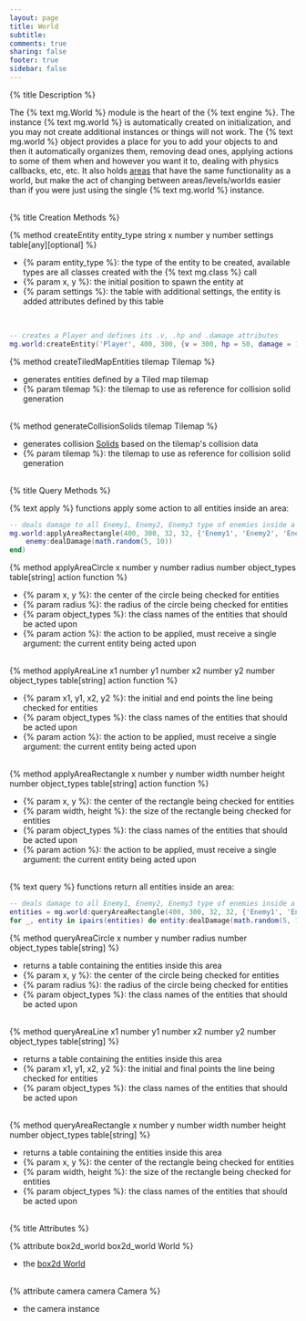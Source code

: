 ```yaml
---
layout: page
title: World 
subtitle:
comments: true
sharing: false
footer: true
sidebar: false 
---
```


{% title Description %}

The {% text mg.World %} module is the heart of the {% text engine %}. The instance {% text mg.world %} is 
automatically created on initialization, and you may not create additional instances or things will not work. 
The {% text mg.world %} object provides a place for you to add your objects to and then it automatically organizes them, 
removing dead ones, applying actions to some of them when and however you want it to, dealing with physics callbacks, etc, etc. 
It also holds [areas](/documentation/area) that have the same functionality as a world, but make the act of changing between 
areas/levels/worlds easier than if you were just using the single {% text mg.world %} instance.
<br><br>

{% title Creation Methods %}

{% method createEntity entity_type string x number y number settings table[any][optional] %}

*   {% param entity_type %}: the type of the entity to be created, available types are all classes created with the {% text mg.class %} call 
*   {% param x, y %}: the initial position to spawn the entity at
*   {% param settings %}: the table with additional settings, the entity is added attributes defined by this table
<br>

~~~ lua
-- creates a Player and defines its .v, .hp and .damage attributes
mg.world:createEntity('Player', 400, 300, {v = 300, hp = 50, damage = 10})
~~~

{% method createTiledMapEntities tilemap Tilemap %}

*   generates entities defined by a Tiled map tilemap
*   {% param tilemap %}: the tilemap to use as reference for collision solid generation 
<br><br>

{% method generateCollisionSolids tilemap Tilemap %}

*   generates collision [Solids](/documentation/solid) based on the tilemap's collision data
*   {% param tilemap %}: the tilemap to use as reference for collision solid generation 
<br><br>

{% title Query Methods %}

{% text apply %} functions apply some action to all entities inside an area: 

~~~ lua
-- deals damage to all Enemy1, Enemy2, Enemy3 type of enemies inside a 32x32 rectangle around world coordinate 400, 300
mg.world:applyAreaRectangle(400, 300, 32, 32, {'Enemy1', 'Enemy2', 'Enemy3'}, function(enemy)
    enemy:dealDamage(math.random(5, 10))
end)
~~~

{% method applyAreaCircle x number y number radius number object_types table[string] action function %}

*   {% param x, y %}: the center of the circle being checked for entities
*   {% param radius %}: the radius of the circle being checked for entities
*   {% param object_types %}: the class names of the entities that should be acted upon
*   {% param action %}: the action to be applied, must receive a single argument: the current entity being acted upon
<br><br>

{% method applyAreaLine x1 number y1 number x2 number y2 number object_types table[string] action function %} 

*   {% param x1, y1, x2, y2 %}: the initial and end points the line being checked for entities
*   {% param object_types %}: the class names of the entities that should be acted upon
*   {% param action %}: the action to be applied, must receive a single argument: the current entity being acted upon
<br><br>

{% method applyAreaRectangle x number y number width number height number object_types table[string] action function %}

*   {% param x, y %}: the center of the rectangle being checked for entities
*   {% param width, height %}: the size of the rectangle being checked for entities
*   {% param object_types %}: the class names of the entities that should be acted upon
*   {% param action %}: the action to be applied, must receive a single argument: the current entity being acted upon
<br><br>

{% text query %} functions return all entities inside an area: 

~~~ lua
-- deals damage to all Enemy1, Enemy2, Enemy3 type of enemies inside a 32x32 rectangle around world coordinate 400, 300
entities = mg.world:queryAreaRectangle(400, 300, 32, 32, {'Enemy1', 'Enemy2', 'Enemy3'})
for _, entity in ipairs(entities) do entity:dealDamage(math.random(5, 10)) end
~~~

{% method queryAreaCircle x number y number radius number object_types table[string] %}

*   returns a table containing the entities inside this area
*   {% param x, y %}: the center of the circle being checked for entities
*   {% param radius %}: the radius of the circle being checked for entities
*   {% param object_types %}: the class names of the entities that should be acted upon
<br><br>

{% method queryAreaLine x1 number y1 number x2 number y2 number object_types table[string] %}

*   returns a table containing the entities inside this area
*   {% param x1, y1, x2, y2 %}: the initial and final points the line being checked for entities
*   {% param object_types %}: the class names of the entities that should be acted upon
<br><br>

{% method queryAreaRectangle x number y number width number height number object_types table[string] %}

*   returns a table containing the entities inside this area
*   {% param x, y %}: the center of the rectangle being checked for entities
*   {% param width, height %}: the size of the rectangle being checked for entities
*   {% param object_types %}: the class names of the entities that should be acted upon
<br><br>

{% title Attributes %}

{% attribute box2d_world box2d_world World %}

*   the [box2d World](http://www.love2d.org/wiki/World)
<br><br>

{% attribute camera camera Camera %}

*   the camera instance
<br><br>
